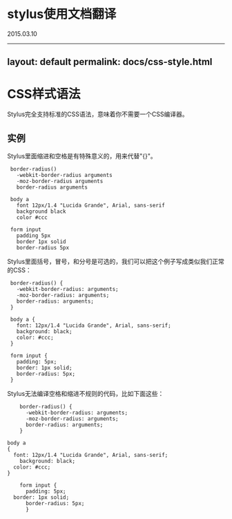 # stylus使用文档翻译
2015.03.10

---
layout: default
permalink: docs/css-style.html
---

# CSS样式语法

Stylus完全支持标准的CSS语法，意味着你不需要一个CSS编译器。

## 实例

  Stylus里面缩进和空格是有特殊意义的，用来代替"{}"。
 
     border-radius()
       -webkit-border-radius arguments
       -moz-border-radius arguments
       border-radius arguments

     body a
       font 12px/1.4 "Lucida Grande", Arial, sans-serif
       background black
       color #ccc

     form input
       padding 5px
       border 1px solid
       border-radius 5px

 Stylus里面括号，冒号，和分号是可选的，我们可以把这个例子写成类似我们正常的CSS：
 
     border-radius() {
       -webkit-border-radius: arguments;
       -moz-border-radius: arguments;
       border-radius: arguments;
     }

     body a {
       font: 12px/1.4 "Lucida Grande", Arial, sans-serif;
       background: black;
       color: #ccc;
     }

     form input {
       padding: 5px;
       border: 1px solid;
       border-radius: 5px;
     }

Stylus无法编译空格和缩进不规则的代码，比如下面这些：

        border-radius() {
          -webkit-border-radius: arguments;
          -moz-border-radius: arguments;
          border-radius: arguments;
        }

    body a
    {
      font: 12px/1.4 "Lucida Grande", Arial, sans-serif;
        background: black;
      color: #ccc;
    }

        form input {
          padding: 5px;
      border: 1px solid;
          border-radius: 5px;
          }
